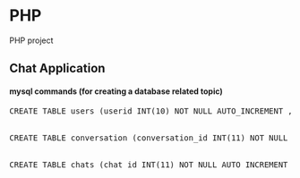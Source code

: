 # PHP
PHP project
## Chat Application

#### mysql commands (for creating a database related topic)
<pre>
CREATE TABLE users (userid INT(10) NOT NULL AUTO_INCREMENT , name VARCHAR(50) NOT NULL , username VARCHAR(50) NOT NULL , password VARCHAR(50) NOT NULL , pp VARCHAR(50) NOT NULL DEFAULT 'user.png' , last_seen DATETIME NOT NULL DEFAULT CURRENT_TIMESTAMP , PRIMARY KEY (userid), UNIQUE (username));


CREATE TABLE conversation (conversation_id INT(11) NOT NULL AUTO_INCREMENT , user_1 INT(11) NOT NULL , user_2 INT(11) NOT NULL , PRIMARY KEY (conversation_id));


CREATE TABLE chats (chat_id INT(11) NOT NULL AUTO_INCREMENT , from_id INT(11) NOT NULL , to_id INT(11) NOT NULL , message TEXT NOT NULL  , opened TINYINT NOT NULL DEFAULT 0, created_at DATETIME NOT NULL DEFAULT CURRENT_TIMESTAMP , PRIMARY KEY (chat_id)) ;
</pre>
